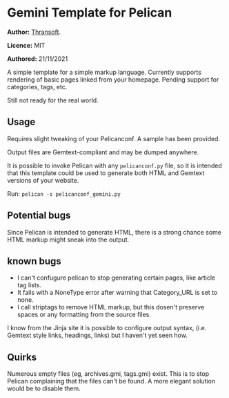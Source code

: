 Gemini Template for Pelican
============================

**Author:** [Thransoft](https://soft.thran.uk).

**Licence:** MIT

**Authored:** 21/11/2021

A simple template for a simple markup language. Currently supports rendering of basic pages linked from your homepage. Pending support for categories, tags, etc.

Still not ready for the real world.

## Usage

Requires slight tweaking of your Pelicanconf. A sample has been provided.

Output files are Gemtext-compliant and may be dumped anywhere.

It is possible to invoke Pelican with any `pelicanconf.py` file, so it is intended that this template could be used to generate both HTML and Gemtext versions of your website.

Run: `pelican -s pelicanconf_gemini.py` 

## Potential bugs

Since Pelican is intended to generate HTML, there is a strong chance some HTML markup might sneak into the output.

## known bugs

- I can't confugure pelican to stop generating certain pages, like article tag lists.
- It fails with a NoneType error after warning that Category_URL is set to none.
- I call striptags to remove HTML markup, but this dosen't preserve spaces or any formatting from the source files.

I know from the Jinja site it is possible to configure output syntax, (i.e. Gemtext style links, headings, links)  but I haven't yet seen how.

## Quirks

Numerous empty files (eg, archives.gmi, tags.gmi) exist. This is to stop Pelican complaining that the files can't be found. A more elegant solution would be to disable them.
